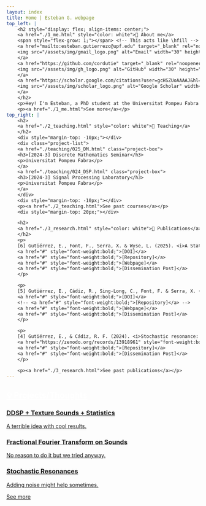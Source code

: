 ```yaml
---
layout: index
title: Home | Esteban G. webpage
top_left: |
    <h2 style="display: flex; align-items: center;">
    <a href="./1_me.html" style="color: white">🎵 About me</a>
    <span style="flex-grow: 1;"></span> <!-- This acts like \hfill -->
    <a href="mailto:esteban.gutierrezc@upf.edu" target="_blank" rel="noopener">
    <img src="/assets/img/gmail_logo.png" alt="Email" width="30" height="30"/>
    </a>
    <a href="https://github.com/cordutie" target="_blank" rel="noopener">
    <img src="/assets/img/gh_logo.png" alt="GitHub" width="30" height="30" style="margin-left: 0.3rem;" />
    </a>
    <a href="https://scholar.google.com/citations?user=gcHSZUoAAAAJ&hl=es" target="_blank" rel="noopener">
    <img src="/assets/img/scholar_logo.png" alt="Google Scholar" width="30" height="30" style="margin-left: 0.3rem;" />
    </a>
    </h2>
    <p>Hey! I'm Esteban, a PhD student at the Universitat Pompeu Fabra in Barcelona. My current research focuses on sound representation for conditioned sound generation under the supervision of Xavier Serra and Frederic Font. If you wanna know more about me, press the link below 🙂
    <p><a href="./1_me.html">See more</a></p>
top_right: |
    <h2>
    <a href="./2_teaching.html" style="color: white">📓 Teaching</a>
    </h2>   
    <div style="margin-top: -10px;"></div> 
    <div class="project-list">
    <a href="./teaching/025_DM.html" class="project-box">
    <h3>[2024-3] Discrete Mathematics Seminar</h3>
    <p>Universitat Pompeu Fabra</p>
    </a>
    <a href="./teaching/024_DSP.html" class="project-box">
    <h3>[2024-3] Signal Processing Laboratory</h3>
    <p>Universitat Pompeu Fabra</p>
    </a>
    </div>
    <div style="margin-top: -10px;"></div>
    <p><a href="./2_teaching.html">See past courses</a></p>
    <div style="margin-top: 20px;"></div>

    <h2>
    <a href="./3_research.html" style="color: white">📄 Publications</a>
    </h2>   
    <p>
    [6] Gutiérrez, E., Font, F., Serra, X. & Wyse, L. (2025). <i>A Statistics-Driven Differentiable Approach for Sound Texture Synthesis and Analysis.</i> 28th International Conference on Digital Audio Effects (DAFx25) (To be published)
    <a href="#" style="font-weight:bold;">[DOI]</a>
    <a href="#" style="font-weight:bold;">[Repository]</a>
    <a href="#" style="font-weight:bold;">[Webpage]</a>
    <a href="#" style="font-weight:bold;">[Dissemination Post]</a>
    </p>

    <p>
    [5] Gutiérrez, E., Cádiz, R., Sing-Long, C., Font, F. & Serra, X. (2025). <i>Fractional Fourier Synthesis.</i> International Computer Music Conference 2025: Curiosity Play Innovation. Michigan Publishing Services. (To be published)
    <a href="#" style="font-weight:bold;">[DOI]</a>
    <!-- <a href="#" style="font-weight:bold;">[Repository]</a> -->
    <a href="#" style="font-weight:bold;">[Webpage]</a>
    <a href="#" style="font-weight:bold;">[Dissemination Post]</a>
    </p>

    <p>
    [4] Gutiérrez, E., & Cádiz, R. F. (2024). <i>Stochastic resonance: Molding sounds from noise.</i> Proceedings of the 21st Sound and Music Computing Conference, July 4–6, Porto, Portugal.
    <a href="https://zenodo.org/records/13918961" style="font-weight:bold;">[DOI]</a>
    <a href="#" style="font-weight:bold;">[Repository]</a>
    <a href="#" style="font-weight:bold;">[Dissemination Post]</a>
    </p>

    <p><a href="./3_research.html">See past publications</a></p>    
---
```


<!-- Proyectooos -->

<div class="bottom-section">

<h2>
<a href="./5_thoughts.html" style="color: white">💡 Projects/Thoughts</a>
</h2>

<div class="project-list">
  <a href="./thoughts/005_ddsp_textures.html" class="project-box">
    <div class="project-box-content">
      <div class="project-text">
        <h3>DDSP + Texture Sounds + Statistics</h3>
        <p>A terrible idea with cool results.</p>
      </div>
      <!-- <div class="project-image">
        <img src="/assets/img/project1.png" alt="Project 1 image" />
      </div> -->
    </div>
  </a>

  <a href="./thoughts/004_FrFT.html" class="project-box">
    <div class="project-box-content">
      <div class="project-text">
        <h3>Fractional Fourier Transform on Sounds</h3>
        <p>No reason to do it but we tried anyway.</p>
      </div>
      <!-- <div class="project-image">
        <img src="/assets/img/project2.png" alt="Project 2 image" />
      </div> -->
    </div>
  </a>

  <a href="./thoughts/003_stochres.html" class="project-box">
    <div class="project-box-content">
      <div class="project-text">
        <h3>Stochastic Resonances</h3>
        <p>Adding noise might help sometimes.</p>
      </div>
      <!-- <div class="project-image">
        <img src="/assets/img/project3.png" alt="Project 3 image" />
      </div> -->
    </div>
  </a>
</div>

<p><a href="./5_thoughts.html">See more</a></p>

</div>


<!-- Músicaaaa -->


<!-- <div class="bottom-section">

<h2>
<a href="./5_thoughts.html" style="color: white">🎧 Music</a>
</h2>

<div class="project-list">
  <a href="./music/005_ddsp_textures.html" class="project-box">
    <div class="project-box-content">
      <div class="project-text">
        <h3>DDSP + Texture Sounds + Statistics</h3>
        <p>A terrible idea with cool results.</p>
      </div>
    </div>
  </a>

</div>

<p><a href="./4_music.html">See more</a></p>

</div> -->

<!-- ## Tutorial

[see more](./5_tutorial.html) -->

